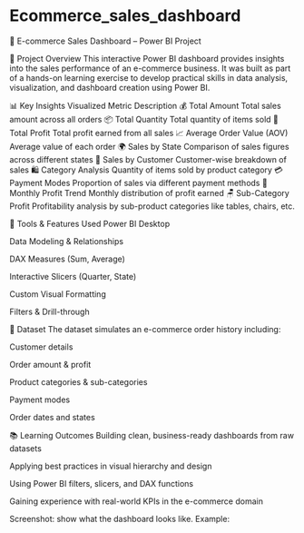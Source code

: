# Ecommerce_sales_dashboard
🛒 E-commerce Sales Dashboard – Power BI Project

📌 Project Overview
This interactive Power BI dashboard provides insights into the sales performance of an e-commerce business. It was built as part of a hands-on learning exercise to develop practical skills in data analysis, visualization, and dashboard creation using Power BI.

📊 Key Insights Visualized
Metric	                                                Description
💰 Total Amount	                              Total sales amount across all orders
📦 Total Quantity	                            Total quantity of items sold
🧾 Total Profit	                              Total profit earned from all sales
📈 Average Order Value (AOV)                 	Average value of each order
🌍 Sales by State	                            Comparison of sales figures across different states
👤 Sales by Customer	                        Customer-wise breakdown of sales
🛍️ Category Analysis	                        Quantity of items sold by product category
💳 Payment Modes	                            Proportion of sales via different payment methods
📆 Monthly Profit Trend	                      Monthly distribution of profit earned
🪑 Sub-Category Profit	                      Profitability analysis by sub-product categories like tables, chairs, etc.

🧰 Tools & Features Used
Power BI Desktop

Data Modeling & Relationships

DAX Measures (Sum, Average)

Interactive Slicers (Quarter, State)

Custom Visual Formatting

Filters & Drill-through

📂 Dataset
The dataset simulates an e-commerce order history including:

Customer details

Order amount & profit

Product categories & sub-categories

Payment modes

Order dates and states


📚 Learning Outcomes
Building clean, business-ready dashboards from raw datasets

Applying best practices in visual hierarchy and design

Using Power BI filters, slicers, and DAX functions

Gaining experience with real-world KPIs in the e-commerce domain

Screenshot:
show what the dashboard looks like.
Example:

